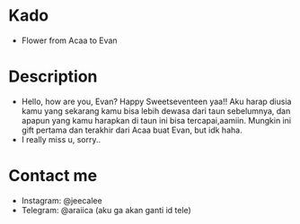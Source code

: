 # Kado
- Flower from Acaa to Evan

# Description
- Hello, how are you, Evan? Happy Sweetseventeen yaa!! Aku harap diusia kamu yang sekarang kamu bisa lebih dewasa dari taun sebelumnya, dan apapun yang kamu harapkan di taun ini bisa tercapai,aamiin. Mungkin ini gift pertama dan terakhir dari Acaa buat Evan, but idk haha.
- I really miss u, sorry..

# Contact me
- Instagram: @jeecalee
- Telegram: @araiica (aku ga akan ganti id tele)
